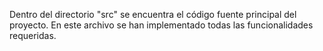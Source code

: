 Dentro del directorio "src" se encuentra el código fuente principal del proyecto. En este archivo se han implementado todas las funcionalidades requeridas.
